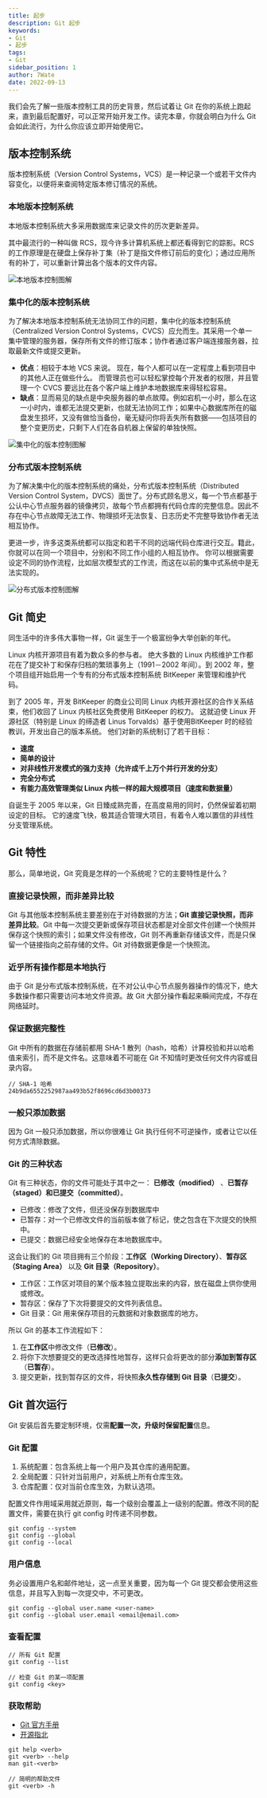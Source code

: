 ```yaml
---
title: 起步
description: Git 起步
keywords:
- Git
- 起步
tags:
- Git
sidebar_position: 1
author: 7Wate
date: 2022-09-13
---
```


我们会先了解一些版本控制工具的历史背景，然后试着让 Git 在你的系统上跑起来，直到最后配置好，可以正常开始开发工作。读完本章，你就会明白为什么 Git 会如此流行，为什么你应该立即开始使用它。

## 版本控制系统

版本控制系统（Version Control Systems，VCS）是一种记录一个或若干文件内容变化，以便将来查阅特定版本修订情况的系统。

### 本地版本控制系统

本地版本控制系统大多采用数据库来记录文件的历次更新差异。

其中最流行的一种叫做 RCS，现今许多计算机系统上都还看得到它的踪影。RCS 的工作原理是在硬盘上保存补丁集（补丁是指文件修订前后的变化）；通过应用所有的补丁，可以重新计算出各个版本的文件内容。

![本地版本控制图解](https://static.7wate.com/img/2022/10/08/cd92265391052.png)

### 集中化的版本控制系统

为了解决本地版本控制系统无法协同工作的问题，集中化的版本控制系统（Centralized Version Control Systems，CVCS）应允而生。其采用一个单一集中管理的服务器，保存所有文件的修订版本；协作者通过客户端连接服务器，拉取最新文件或提交更新。

- **优点**：相较于本地 VCS 来说。 现在，每个人都可以在一定程度上看到项目中的其他人正在做些什么。 而管理员也可以轻松掌控每个开发者的权限，并且管理一个 CVCS 要远比在各个客户端上维护本地数据库来得轻松容易。
- **缺点**：显而易见的缺点是中央服务器的单点故障。例如宕机一小时，那么在这一小时内，谁都无法提交更新，也就无法协同工作；如果中心数据库所在的磁盘发生损坏，又没有做恰当备份，毫无疑问你将丢失所有数据——包括项目的整个变更历史，只剩下人们在各自机器上保留的单独快照。

![集中化的版本控制图解](https://static.7wate.com/img/2022/10/08/2fcdd6820ad08.png)

### 分布式版本控制系统

为了解决集中化的版本控制系统的痛处，分布式版本控制系统（Distributed Version Control System，DVCS）面世了。分布式顾名思义，每一个节点都基于公认中心节点服务器的镜像拷贝，故每个节点都拥有代码仓库的完整信息。因此不存在中心节点故障无法工作、物理损坏无法恢复、日志历史不完整导致协作者无法相互协作。

更进一步，许多这类系统都可以指定和若干不同的远端代码仓库进行交互。籍此，你就可以在同一个项目中，分别和不同工作小组的人相互协作。 你可以根据需要设定不同的协作流程，比如层次模型式的工作流，而这在以前的集中式系统中是无法实现的。

![分布式版本控制图解](https://static.7wate.com/img/2022/10/08/ba18b505e0ce9.png)

## Git 简史

同生活中的许多伟大事物一样，Git 诞生于一个极富纷争大举创新的年代。

Linux 内核开源项目有着为数众多的参与者。 绝大多数的 Linux 内核维护工作都花在了提交补丁和保存归档的繁琐事务上（1991－2002 年间）。到 2002 年，整个项目组开始启用一个专有的分布式版本控制系统 BitKeeper 来管理和维护代码。

到了 2005 年，开发 BitKeeper 的商业公司同 Linux 内核开源社区的合作关系结束，他们收回了 Linux 内核社区免费使用 BitKeeper 的权力。 这就迫使 Linux 开源社区（特别是 Linux 的缔造者 Linus Torvalds）基于使用BitKeeper 时的经验教训，开发出自己的版本系统。 他们对新的系统制订了若干目标：

- **速度**
- **简单的设计**
- **对非线性开发模式的强力支持（允许成千上万个并行开发的分支）**
- **完全分布式**
- **有能力高效管理类似 Linux 内核一样的超大规模项目（速度和数据量）**

自诞生于 2005 年以来，Git 日臻成熟完善，在高度易用的同时，仍然保留着初期设定的目标。 它的速度飞快，极其适合管理大项目，有着令人难以置信的非线性分支管理系统。

## Git 特性

那么，简单地说，Git 究竟是怎样的一个系统呢？它的主要特性是什么？

### 直接记录快照，而非差异比较

Git 与其他版本控制系统主要差别在于对待数据的方法；**Git 直接记录快照，而非差异比较**。Git 中每一次提交更新或保存项目状态都是对全部文件创建一个快照并保存这个快照的索引；如果文件没有修改，Git 则不再重新存储该文件，而是只保留一个链接指向之前存储的文件。Git 对待数据更像是一个快照流。

### 近乎所有操作都是本地执行

由于 Git 是分布式版本控制系统，在不对公认中心节点服务器操作的情况下，绝大多数操作都只需要访问本地文件资源。故 Git 大部分操作看起来瞬间完成，不存在网络延时。

### 保证数据完整性

Git 中所有的数据在存储前都用 SHA-1 散列（hash，哈希）计算校验和并以哈希值来索引，而不是文件名。这意味着不可能在 Git 不知情时更改任何文件内容或目录内容。

```shell
// SHA-1 哈希
24b9da6552252987aa493b52f8696cd6d3b00373
```

### 一般只添加数据

因为 Git 一般只添加数据，所以你很难让 Git 执行任何不可逆操作，或者让它以任何方式清除数据。

### Git 的三种状态

Git 有三种状态，你的文件可能处于其中之一： **已修改（modified）** 、**已暂存（staged）**和**已提交（committed）**。

- 已修改：修改了文件，但还没保存到数据库中
- 已暂存：对一个已修改文件的当前版本做了标记，使之包含在下次提交的快照中。
- 已提交：数据已经安全地保存在本地数据库中。

这会让我们的 Git 项目拥有三个阶段：**工作区（Working Directory）**、**暂存区（Staging Area）** 以及 **Git 目录（Repository）**。

- 工作区：工作区对项目的某个版本独立提取出来的内容，放在磁盘上供你使用或修改。
- 暂存区：保存了下次将要提交的文件列表信息。
- Git 目录：Git 用来保存项目的元数据和对象数据库的地方。

所以 Git 的基本工作流程如下：

1. 在**工作区**中修改文件（**已修改**）。
2. 将你下次想要提交的更改选择性地暂存，这样只会将更改的部分**添加到暂存区**（**已暂存**）。
3. 提交更新，找到暂存区的文件，将快照**永久性存储到 Git 目录**（**已提交**）。

## Git 首次运行

Git 安装后首先要定制环境，仅需**配置一次，升级时保留配置**信息。

### Git 配置

1. 系统配置：包含系统上每一个用户及其仓库的通用配置。
2. 全局配置：只针对当前用户，对系统上所有仓库生效。
3. 仓库配置：仅对当前仓库生效，为默认选项。

配置文件作用域采用就近原则，每一个级别会覆盖上一级别的配置。修改不同的配置文件，需要在执行 git config 时传递不同参数。

```shell
git config --system
git config --global
git config --local
```

### 用户信息

务必设置用户名和邮件地址，这一点至关重要，因为每一个 Git 提交都会使用这些信息，并且写入到每一次提交中，不可更改。

```shell
git config --global user.name <user-name>
git config --global user.email <email@email.com>
```

### 查看配置

```shell
// 所有 Git 配置
git config --list

// 检查 Git 的某一项配置
git config <key> 
```

### 获取帮助

- [Git 官方手册](https://git-scm.com/book/zh/v2)
- [开源指北](https://oschina.gitee.io/opensource-guide/)

```shell
git help <verb>
git <verb> --help
man git-<verb>

// 简明的帮助文件
git <verb> -h
```
